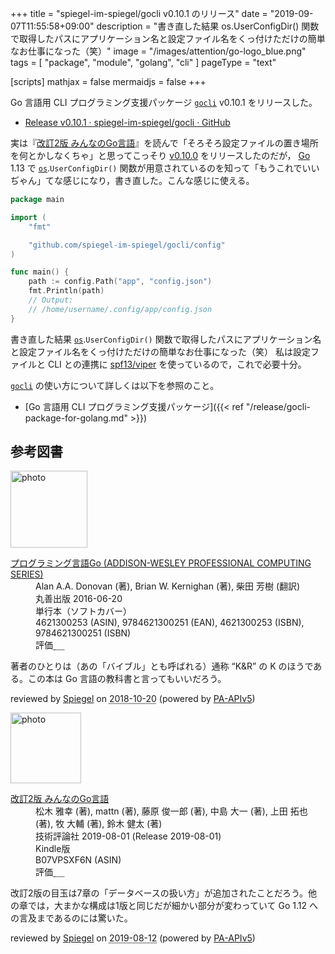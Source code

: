 +++
title = "spiegel-im-spiegel/gocli v0.10.1 のリリース"
date = "2019-09-07T11:55:58+09:00"
description = "書き直した結果 os.UserConfigDir() 関数で取得したパスにアプリケーション名と設定ファイル名をくっ付けただけの簡単なお仕事になった（笑）"
image = "/images/attention/go-logo_blue.png"
tags = [ "package", "module", "golang", "cli" ]
pageType = "text"

[scripts]
  mathjax = false
  mermaidjs = false
+++

Go 言語用 CLI プログラミング支援パッケージ [`gocli`] v0.10.1 をリリースした。

- [Release v0.10.1 · spiegel-im-spiegel/gocli · GitHub](https://github.com/spiegel-im-spiegel/gocli/releases/tag/v0.10.1)

実は『[改訂2版 みんなのGo言語](https://www.amazon.co.jp/exec/obidos/ASIN/B07VPSXF6N/baldandersinf-22/)』を読んで「そろそろ設定ファイルの置き場所を何とかしなくちゃ」と思ってこっそり [v0.10.0](https://github.com/spiegel-im-spiegel/gocli/releases/tag/v0.10.0 "Release v0.10.0 · spiegel-im-spiegel/gocli") をリリースしたのだが， [Go] 1.13 で [`os`].`UserConfigDir()` 関数が用意されているのを知って「もうこれでいいぢゃん」てな感じになり，書き直した。こんな感じに使える。

```go
package main

import (
	"fmt"

	"github.com/spiegel-im-spiegel/gocli/config"
)

func main() {
	path := config.Path("app", "config.json")
	fmt.Println(path)
	// Output:
	// /home/username/.config/app/config.json
}
```

書き直した結果 [`os`].`UserConfigDir()` 関数で取得したパスにアプリケーション名と設定ファイル名をくっ付けただけの簡単なお仕事になった（笑）
私は設定ファイルと CLI との連携に [spf13/viper] を使っているので，これで必要十分。

[`gocli`] の使い方について詳しくは以下を参照のこと。

- [Go 言語用 CLI プログラミング支援パッケージ]({{< ref "/release/gocli-package-for-golang.md" >}})

[Go]: https://golang.org/ "The Go Programming Language"
[Go 言語]: https://golang.org/ "The Go Programming Language"
[`gocli`]: https://github.com/spiegel-im-spiegel/gocli "spiegel-im-spiegel/gocli: Minimal Packages for Command-Line Interface"
[`os`]: https://golang.org/pkg/os/ "os - The Go Programming Language"
[spf13/viper]: https://github.com/spf13/viper "spf13/viper: Go configuration with fangs"

## 参考図書

<div class="hreview">
  <div class="photo"><a class="item url" href="https://www.amazon.co.jp/dp/4621300253?tag=baldandersinf-22&linkCode=ogi&th=1&psc=1"><img src="https://m.media-amazon.com/images/I/41meaSLNFfL._SL160_.jpg" width="123" alt="photo"></a></div>
  <dl class="fn">
    <dt><a href="https://www.amazon.co.jp/dp/4621300253?tag=baldandersinf-22&linkCode=ogi&th=1&psc=1">プログラミング言語Go (ADDISON-WESLEY PROFESSIONAL COMPUTING SERIES)</a></dt>
    <dd>Alan A.A. Donovan (著), Brian W. Kernighan (著), 柴田 芳樹 (翻訳)</dd>
    <dd>丸善出版 2016-06-20</dd>
    <dd>単行本（ソフトカバー）</dd>
    <dd>4621300253 (ASIN), 9784621300251 (EAN), 4621300253 (ISBN), 9784621300251 (ISBN)</dd>
    <dd>評価<abbr class="rating fa-sm" title="5">&nbsp;<i class="fas fa-star"></i>&nbsp;<i class="fas fa-star"></i>&nbsp;<i class="fas fa-star"></i>&nbsp;<i class="fas fa-star"></i>&nbsp;<i class="fas fa-star"></i></abbr></dd>
  </dl>
  <p class="description">著者のひとりは（あの「バイブル」とも呼ばれる）通称 “K&amp;R” の K のほうである。この本は Go 言語の教科書と言ってもいいだろう。</p>
  <p class="powered-by">reviewed by <a href='#maker' class='reviewer'>Spiegel</a> on <abbr class="dtreviewed" title="2018-10-20">2018-10-20</abbr> (powered by <a href="https://affiliate.amazon.co.jp/assoc_credentials/home">PA-APIv5</a>)</p>
</div>

<div class="hreview">
  <div class="photo"><a class="item url" href="https://www.amazon.co.jp/dp/B07VPSXF6N?tag=baldandersinf-22&linkCode=ogi&th=1&psc=1"><img src="https://m.media-amazon.com/images/I/51jif840ScL._SL160_.jpg" width="113" alt="photo"></a></div>
  <dl class="fn">
    <dt><a href="https://www.amazon.co.jp/dp/B07VPSXF6N?tag=baldandersinf-22&linkCode=ogi&th=1&psc=1">改訂2版 みんなのGo言語</a></dt>
    <dd>松木 雅幸 (著), mattn (著), 藤原 俊一郎 (著), 中島 大一 (著), 上田 拓也 (著), 牧 大輔 (著), 鈴木 健太 (著)</dd>
    <dd>技術評論社 2019-08-01 (Release 2019-08-01)</dd>
    <dd>Kindle版</dd>
    <dd>B07VPSXF6N (ASIN)</dd>
    <dd>評価<abbr class="rating fa-sm" title="4">&nbsp;<i class="fas fa-star"></i>&nbsp;<i class="fas fa-star"></i>&nbsp;<i class="fas fa-star"></i>&nbsp;<i class="fas fa-star"></i>&nbsp;<i class="far fa-star"></i></abbr></dd>
  </dl>
  <p class="description">改訂2版の目玉は7章の「データベースの扱い方」が追加されたことだろう。他の章では，大まかな構成は1版と同じだが細かい部分が変わっていて Go 1.12 への言及まであるのには驚いた。</p>
  <p class="powered-by">reviewed by <a href='#maker' class='reviewer'>Spiegel</a> on <abbr class="dtreviewed" title="2019-08-12">2019-08-12</abbr> (powered by <a href="https://affiliate.amazon.co.jp/assoc_credentials/home">PA-APIv5</a>)</p>
</div>
